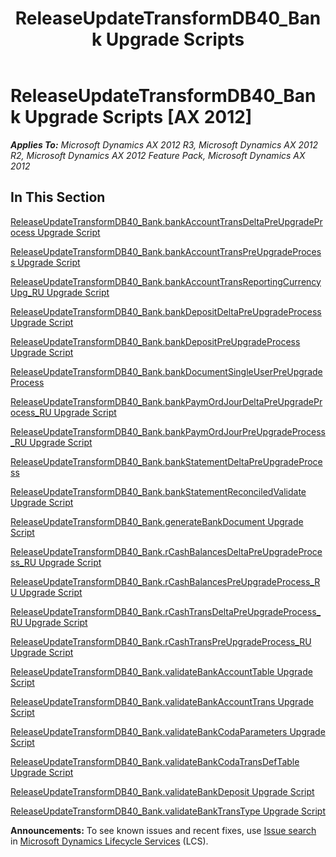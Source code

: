 ﻿---
title: ReleaseUpdateTransformDB40_Bank Upgrade Scripts
TOCTitle: ReleaseUpdateTransformDB40_Bank Upgrade Scripts
ms:assetid: 02d29fe4-6dde-46ac-b521-59b9c92eb4d1
ms:mtpsurl: https://msdn.microsoft.com/en-us/library/JJ684656(v=AX.60)
ms:contentKeyID: 49706353
ms.date: 05/18/2015
mtps_version: v=AX.60
---

# ReleaseUpdateTransformDB40\_Bank Upgrade Scripts [AX 2012]


_**Applies To:** Microsoft Dynamics AX 2012 R3, Microsoft Dynamics AX 2012 R2, Microsoft Dynamics AX 2012 Feature Pack, Microsoft Dynamics AX 2012_

## In This Section

[ReleaseUpdateTransformDB40\_Bank.bankAccountTransDeltaPreUpgradeProcess Upgrade Script](releaseupdatetransformdb40-bank-bankaccounttransdeltapreupgradeprocess-upgrade-script.md)

[ReleaseUpdateTransformDB40\_Bank.bankAccountTransPreUpgradeProcess Upgrade Script](releaseupdatetransformdb40-bank-bankaccounttranspreupgradeprocess-upgrade-script.md)

[ReleaseUpdateTransformDB40\_Bank.bankAccountTransReportingCurrencyUpg\_RU Upgrade Script](releaseupdatetransformdb40-bank-bankaccounttransreportingcurrencyupg-ru-upgrade-script.md)

[ReleaseUpdateTransformDB40\_Bank.bankDepositDeltaPreUpgradeProcess Upgrade Script](releaseupdatetransformdb40-bank-bankdepositdeltapreupgradeprocess-upgrade-script.md)

[ReleaseUpdateTransformDB40\_Bank.bankDepositPreUpgradeProcess Upgrade Script](releaseupdatetransformdb40-bank-bankdepositpreupgradeprocess-upgrade-script.md)

[ReleaseUpdateTransformDB40\_Bank.bankDocumentSingleUserPreUpgradeProcess](releaseupdatetransformdb40-bank-bankdocumentsingleuserpreupgradeprocess.md)

[ReleaseUpdateTransformDB40\_Bank.bankPaymOrdJourDeltaPreUpgradeProcess\_RU Upgrade Script](releaseupdatetransformdb40-bank-bankpaymordjourdeltapreupgradeprocess-ru-upgrade-script.md)

[ReleaseUpdateTransformDB40\_Bank.bankPaymOrdJourPreUpgradeProcess\_RU Upgrade Script](releaseupdatetransformdb40-bank-bankpaymordjourpreupgradeprocess-ru-upgrade-script.md)

[ReleaseUpdateTransformDB40\_Bank.bankStatementDeltaPreUpgradeProcess](releaseupdatetransformdb40-bank-bankstatementdeltapreupgradeprocess.md)

[ReleaseUpdateTransformDB40\_Bank.bankStatementReconciledValidate Upgrade Script](releaseupdatetransformdb40-bank-bankstatementreconciledvalidate-upgrade-script.md)

[ReleaseUpdateTransformDB40\_Bank.generateBankDocument Upgrade Script](releaseupdatetransformdb40-bank-generatebankdocument-upgrade-script.md)

[ReleaseUpdateTransformDB40\_Bank.rCashBalancesDeltaPreUpgradeProcess\_RU Upgrade Script](releaseupdatetransformdb40-bank-rcashbalancesdeltapreupgradeprocess-ru-upgrade-script.md)

[ReleaseUpdateTransformDB40\_Bank.rCashBalancesPreUpgradeProcess\_RU Upgrade Script](releaseupdatetransformdb40-bank-rcashbalancespreupgradeprocess-ru-upgrade-script.md)

[ReleaseUpdateTransformDB40\_Bank.rCashTransDeltaPreUpgradeProcess\_RU Upgrade Script](releaseupdatetransformdb40-bank-rcashtransdeltapreupgradeprocess-ru-upgrade-script.md)

[ReleaseUpdateTransformDB40\_Bank.rCashTransPreUpgradeProcess\_RU Upgrade Script](releaseupdatetransformdb40-bank-rcashtranspreupgradeprocess-ru-upgrade-script.md)

[ReleaseUpdateTransformDB40\_Bank.validateBankAccountTable Upgrade Script](releaseupdatetransformdb40-bank-validatebankaccounttable-upgrade-script.md)

[ReleaseUpdateTransformDB40\_Bank.validateBankAccountTrans Upgrade Script](releaseupdatetransformdb40-bank-validatebankaccounttrans-upgrade-script.md)

[ReleaseUpdateTransformDB40\_Bank.validateBankCodaParameters Upgrade Script](releaseupdatetransformdb40-bank-validatebankcodaparameters-upgrade-script.md)

[ReleaseUpdateTransformDB40\_Bank.validateBankCodaTransDefTable Upgrade Script](releaseupdatetransformdb40-bank-validatebankcodatransdeftable-upgrade-script.md)

[ReleaseUpdateTransformDB40\_Bank.validateBankDeposit Upgrade Script](releaseupdatetransformdb40-bank-validatebankdeposit-upgrade-script.md)

[ReleaseUpdateTransformDB40\_Bank.validateBankTransType Upgrade Script](releaseupdatetransformdb40-bank-validatebanktranstype-upgrade-script.md)

  
**Announcements:** To see known issues and recent fixes, use [Issue search](http://go.microsoft.com/fwlink/?linkid=389258) in [Microsoft Dynamics Lifecycle Services](http://go.microsoft.com/fwlink/?linkid=306505) (LCS).

